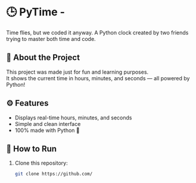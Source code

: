# 🕒 PyTime - 

Time flies, but we coded it anyway. A Python clock created by two friends trying to master both time and code.

## 🐍 About the Project
This project was made just for fun and learning purposes.  
It shows the current time in hours, minutes, and seconds — all powered by Python!

## ⚙️ Features
- Displays real-time hours, minutes, and seconds  
- Simple and clean interface  
- 100% made with Python 🧠  

## 🚀 How to Run
1. Clone this repository:
   ```bash
   git clone https://github.com/
